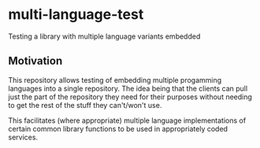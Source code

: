 # multi-language-test

Testing a library with multiple language variants embedded

## Motivation

This repository allows testing of embedding multiple progamming languages into a single repository. The idea being that the clients can pull just the part of the repository they need for their purposes without needing to get the rest of the stuff they can't/won't use.

This facilitates (where appropriate) multiple language implementations of certain common library functions to be used in appropriately coded services.
